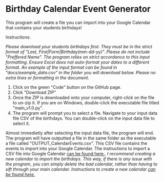 # Birthday Calendar Event Generator

This program will create a file you can import into your Google Calendar that contains your students birthdays!

Instructions:

*Please download your students birthdays first. They must be in the strict format of "Last, First|Form|Birthday(mm-dd-yy)". Please do not include "Preffered Name". The program relies on strict accordance to this input formatting. Ensure Excel does not auto-format your dates to a different format. An example of the input format can be found in "docs/example_data.csv" in the folder you will download below. Please no extra lines or formatting in the document.*

1) Click on the green "Code" button on the GitHub page.
2) Click "Download ZIP"
3) Once the ZIP is downloaded onto your computer, right-click on the file to un-zip it. If you are on Windows, double-click the executable file titled "main_v1.0.py".
4) The program will prompt you to select a file. Navigate to your input data file CSV of the birthdays. You can double-click on the input data file to select it.

Almost immedietly after selecting the input data file, the program will end. The program will have outputted a file in the same folder as the executable a file called "OUTPUT_CalendarEvents.csv". This CSV file contains the events to import into your Google Calendar. The instructions to import a CSV file into Google Calendar [can be found here.](https://support.google.com/calendar/answer/37118?hl=en&co=GENIE.Platform%3DDesktop). *I recommend creating a new calendar to import the birthdays. This way, if there is any issue with the program, you can simply delete the bad calendar, rather than having to sift through your main calendar. Instructions to create a new calendar [can be found here.](https://support.google.com/calendar/answer/37095?hl=en)*
